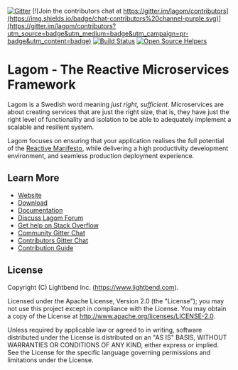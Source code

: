 [![Gitter](https://img.shields.io/badge/chat-on%20gitter-purple.svg)](https://gitter.im/lagom/lagom?utm_source=badge&utm_medium=badge&utm_campaign=pr-badge&utm_content=badge)
[![Join the contributors chat at https://gitter.im/lagom/contributors](https://img.shields.io/badge/chat-contributors%20channel-purple.svg)](https://gitter.im/lagom/contributors?utm_source=badge&utm_medium=badge&utm_campaign=pr-badge&utm_content=badge)
[![Build Status](https://travis-ci.com/lagom/lagom.svg?branch=master)](https://travis-ci.com/lagom/lagom)
[![Open Source Helpers](https://www.codetriage.com/lagom/lagom/badges/users.svg)](https://www.codetriage.com/lagom/lagom)

# Lagom - The Reactive Microservices Framework

Lagom is a Swedish word meaning *just right, sufficient*. Microservices are about creating services that are just the right size, that is, they have just the right level of functionality and isolation to be able to adequately implement a scalable and resilient system.

Lagom focuses on ensuring that your application realises the full potential of the [Reactive Manifesto](http://reactivemanifesto.org), while delivering a high productivity development environment, and seamless production deployment experience.

## Learn More

* [Website](https://www.lagomframework.com)
* [Download](https://www.lagomframework.com/download.html)
* [Documentation](https://www.lagomframework.com/documentation)
* [Discuss Lagom Forum](https://discuss.lagomframework.com)
* [Get help on Stack Overflow](https://stackoverflow.com/questions/ask?tags=lagom)
* [Community Gitter Chat](https://gitter.im/lagom/lagom)
* [Contributors Gitter Chat](https://gitter.im/lagom/contributors)
* [Contribution Guide](CONTRIBUTING.md)

## License

Copyright (C) Lightbend Inc. (https://www.lightbend.com).

Licensed under the Apache License, Version 2.0 (the "License"); you may not use this project except in compliance with the License. You may obtain a copy of the License at http://www.apache.org/licenses/LICENSE-2.0.

Unless required by applicable law or agreed to in writing, software distributed under the License is distributed on an "AS IS" BASIS, WITHOUT WARRANTIES OR CONDITIONS OF ANY KIND, either express or implied. See the License for the specific language governing permissions and limitations under the License.
